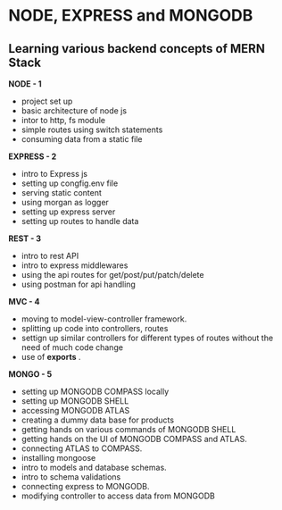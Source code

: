 # NODE, EXPRESS and MONGODB

## Learning various backend concepts of MERN Stack

**NODE - 1**

- project set up
- basic architecture of node js
- intor to http, fs module
- simple routes using switch statements
- consuming data from a static file 

**EXPRESS - 2**

- intro to Express js
- setting up congfig.env file
- serving static content
- using morgan as logger
- setting up express server
- setting up routes to handle data

**REST - 3**

- intro to rest API
- intro to express middlewares
- using the api routes for get/post/put/patch/delete
- using postman for api handling

**MVC - 4**

- moving to model-view-controller framework.
- splitting up code into controllers, routes
- settign up similar controllers for different types of routes without the need of much code change
- use of **exports** .

**MONGO - 5**

- setting up MONGODB COMPASS locally
- setting up MONGODB SHELL
- accessing MONGODB ATLAS
- creating a dummy data base for products
- getting hands on various commands of MONGODB SHELL
- getting hands on the UI of MONGODB COMPASS and ATLAS.
- connecting ATLAS to COMPASS.
- installing mongoose
- intro to models and database schemas.
- intro to schema validations
- connecting express to MONGODB.
- modifying controller to access data from MONGODB
